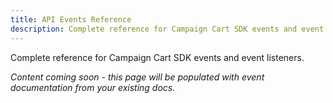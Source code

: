 ```yaml
---
title: API Events Reference
description: Complete reference for Campaign Cart SDK events and event listeners
---
```



Complete reference for Campaign Cart SDK events and event listeners.

*Content coming soon - this page will be populated with event documentation from your existing docs.*
